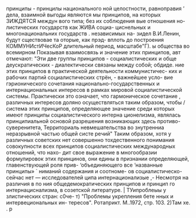принципы - принцилы национального
ной целостности, равноправия
’
дела, взаимной выгоды являются
мы принципов, на которых ЗИЖДЯТСЯ междун
вого типа; без их соблюдения вые отношения но-
листических государств как ЖИВА социа-
циснельных и многонациональних государств . независимых на-
зидел В.И.Ленин, будут сществовае та оторые, как прэд-
вплоть до построения  КОММУНИстИЧесКоР длительный период,
масштабе"Г). ы общества во всемирном
Показывая взаимосвязь и значение этих принципов, авт
отмечают: "Эти две группы принципов - социалистических и обще
деускратических - диалектически связаны между собой;  обдиде.
ние этих принципов в практической деятельности коммунистичес-
ких и рабочих партий социалистических стрён, - важнейшее усло-
вие гэрионического сочетания национально-государственных и
интернациональных интересов в рамках мировой социалистической
системы. Практически это означает, что гармоническое сочетание ,
различных интересов доляно осуществляться таким образом, чтобы /
система этих принципов, определяющее значение среди которых
имеют принципы социалистического интерна ционелизма, являлась
принципиальной основой разрешения возникающих здесь противо-
суверенитета, Территориаль
невмешательства во знутренниа
неразрывной частью общей систе
речий"
Таким образом, хотя у различных советских
нет совершенно тохдественного понимания совокупности всех
принципов социалистических международных отношений, что нахо-
дит свое выражение в многообразии формулировок этих принцинов,
они едины в признании определяющей, главенствующей роля прив-
‘объединяющего все ‘названные принципы» `
ниманий содержания и соотноме-
ов социалистическо-
сейчас нет —
исследователей
ципа интернационализые ,-
Несмотря на различия в по
ния общедемократических принципов и принцип
го интернациснализма, в созетской литературе. |
 ТУипроблеыы у злистических стран: с0че-
т) "Проблемы укрепления бете нных и интервециональных ин-
тересов". Ротаприкт. М..1972, стр. 103.
2)Там хе. .
р
